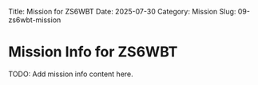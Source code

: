 Title: Mission for ZS6WBT
Date: 2025-07-30
Category: Mission
Slug: 09-zs6wbt-mission

# Mission Info for ZS6WBT
TODO: Add mission info content here.
